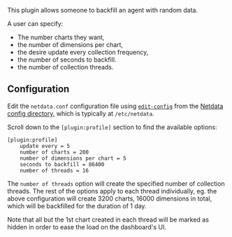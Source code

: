 

This plugin allows someone to backfill an agent with random data.

A user can specify:

- The number charts they want,
- the number of dimensions per chart,
- the desire update every collection frequency,
- the number of seconds to backfill.
- the number of collection threads.

## Configuration

Edit the `netdata.conf` configuration file using [`edit-config`](/docs/agent/netdata-agent/configuration#edit-a-configuration-file-using-edit-config) from the [Netdata config directory](/docs/agent/netdata-agent/configuration#the-netdata-config-directory), which is typically at `/etc/netdata`.

Scroll down to the `[plugin:profile]` section to find the available options:

```text
[plugin:profile]
    update every = 5
    number of charts = 200
    number of dimensions per chart = 5
    seconds to backfill = 86400
    number of threads = 16
```

The `number of threads` option will create the specified number of collection
threads. The rest of the options apply to each thread individually, eg. the
above configuration will create 3200 charts, 16000 dimensions in total, which will be
backfilled for the duration of 1 day.

Note that all but the 1st chart created in each thread will be marked as hidden
in order to ease the load on the dashboard's UI.

